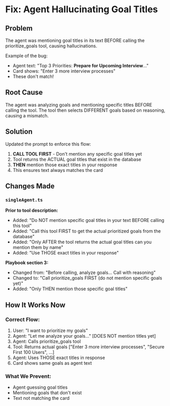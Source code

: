 # Fix: Agent Hallucinating Goal Titles

## Problem

The agent was mentioning goal titles in its text BEFORE calling the prioritize_goals tool, causing hallucinations.

Example of the bug:
- Agent text: "Top 3 Priorities: **Prepare for Upcoming Interview**..."
- Card shows: "Enter 3 more interview processes"
- These don't match!

## Root Cause

The agent was analyzing goals and mentioning specific titles BEFORE calling the tool. The tool then selects DIFFERENT goals based on reasoning, causing a mismatch.

## Solution

Updated the prompt to enforce this flow:

1. **CALL TOOL FIRST** - Don't mention any specific goal titles yet
2. Tool returns the ACTUAL goal titles that exist in the database
3. **THEN** mention those exact titles in your response
4. This ensures text always matches the card

## Changes Made

### `singleAgent.ts`

**Prior to tool description:**
- Added: "Do NOT mention specific goal titles in your text BEFORE calling this tool"
- Added: "Call this tool FIRST to get the actual prioritized goals from the database"
- Added: "Only AFTER the tool returns the actual goal titles can you mention them by name"
- Added: "Use THOSE exact titles in your response"

**Playbook section 3:**
- Changed from: "Before calling, analyze goals... Call with reasoning"
- Changed to: "Call prioritize_goals FIRST (do not mention specific goals yet)"
- Added: "Only THEN mention those specific goal titles"

## How It Works Now

### Correct Flow:
1. User: "I want to prioritize my goals"
2. Agent: "Let me analyze your goals..." [DOES NOT mention titles yet]
3. Agent: Calls prioritize_goals tool
4. Tool: Returns actual goals ["Enter 3 more interview processes", "Secure First 100 Users", ...]
5. Agent: Uses THOSE exact titles in response
6. Card shows same goals as agent text

### What We Prevent:
- Agent guessing goal titles
- Mentioning goals that don't exist
- Text not matching the card

